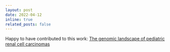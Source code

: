 ```yaml
---
layout: post
date: 2022-04-12
inline: true
related_posts: false
---
```


Happy to have contributed to this work: <a href="https://www.cell.com/iscience/fulltext/S2589-0042(22)00437-0">The genomic landscape of pediatric renal cell carcinomas</a>
